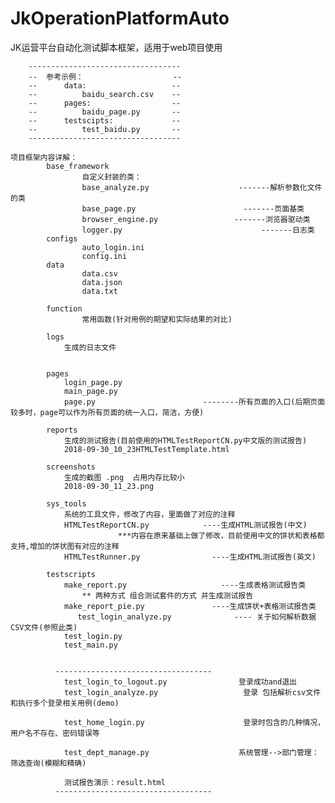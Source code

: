 # JkOperationPlatformAuto
JK运营平台自动化测试脚本框架，适用于web项目使用

        ----------------------------------
        --  参考示例：                    --
        --      data:                   --
        --          baidu_search.csv    --
        --      pages:                  --
        --          baidu_page.py       --
        --      testscipts:             --
        --          test_baidu.py       --
        ----------------------------------

    项目框架内容详解：
            base_framework
                    自定义封装的类：
                    base_analyze.py                    -------解析参数化文件的类
                    base_page.py                        -------页面基类
                    browser_engine.py                 -------浏览器驱动类
                    logger.py                               -------日志类
            configs
                    auto_login.ini
                    config.ini
            data
                    data.csv
                    data.json
                    data.txt

            function
                    常用函数(针对用例的期望和实际结果的对比)

            logs
                生成的日志文件


            pages
                login_page.py
                main_page.py
                page.py                        --------所有页面的入口(后期页面较多时，page可以作为所有页面的统一入口，简洁，方便)

            reports
                生成的测试报告(目前使用的HTMLTestReportCN.py中文版的测试报告)
                2018-09-30_10_23HTMLTestTemplate.html

            screenshots
                生成的截图 .png  占用内存比较小
                2018-09-30_11_23.png

            sys_tools
                系统的工具文件，修改了内容，里面做了对应的注释
                HTMLTestReportCN.py            ----生成HTML测试报告(中文)
                            ***内容在原来基础上做了修改，目前使用中文的饼状和表格都支持,增加的饼状图有对应的注释
                HTMLTestRunner.py                ----生成HTML测试报告(英文)

            testscripts
                make_report.py                     ----生成表格测试报告类
                    ** 两种方式 组合测试套件的方式 并生成测试报告
                make_report_pie.py               ----生成饼状+表格测试报告类
                   test_login_analyze.py              ---- 关于如何解析数据CSV文件(参照此类)
                test_login.py
                test_main.py


              -----------------------------------
                test_login_to_logout.py                登录成功and退出
                test_login_analyze.py                   登录 包括解析csv文件和执行多个登录相关用例(demo)

                test_home_login.py                      登录时包含的几种情况，用户名不存在、密码错误等

                test_dept_manage.py                    系统管理-->部门管理：筛选查询(模糊和精确)

                测试报告演示：result.html
              -----------------------------------


